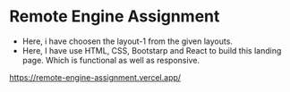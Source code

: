 # Remote Engine Assignment
- Here, i have choosen the layout-1 from the given layouts.
- Here, I have use HTML, CSS, Bootstarp and React to build this landing page. Which is functional as well as responsive.

https://remote-engine-assignment.vercel.app/